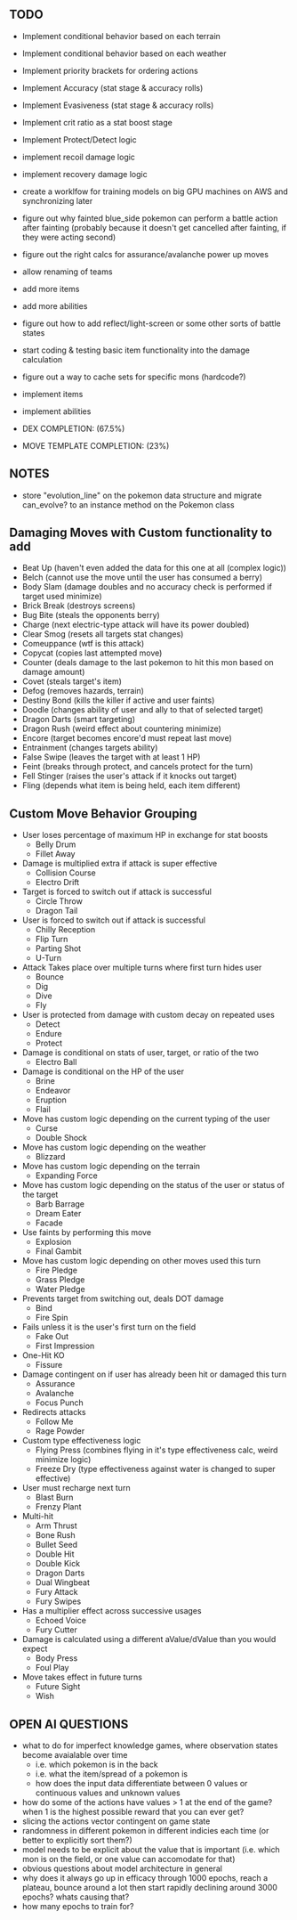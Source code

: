 ## TODO
  - Implement conditional behavior based on each terrain
  - Implement conditional behavior based on each weather

  - Implement priority brackets for ordering actions

  - Implement Accuracy (stat stage & accuracy rolls)
  - Implement Evasiveness (stat stage & accuracy rolls)
  - Implement crit ratio as a stat boost stage

  - Implement Protect/Detect logic

  - implement recoil damage logic
  - implement recovery damage logic

  - create a worklfow for training models on big GPU machines on AWS and synchronizing later

  - figure out why fainted blue_side pokemon can perform a battle action after fainting (probably because it doesn't get cancelled after fainting, if they were acting second)

  - figure out the right calcs for assurance/avalanche power up moves
  - allow renaming of teams
  - add more items
  - add more abilities
  - figure out how to add reflect/light-screen or some other sorts of battle states
  - start coding & testing basic item functionality into the damage calculation
  - figure out a way to cache sets for specific mons (hardcode?)

  - implement items
  - implement abilities

  - DEX COMPLETION: (67.5%)
  - MOVE TEMPLATE COMPLETION: (23%)

## NOTES
  - store "evolution_line" on the pokemon data structure and migrate can_evolve? to an instance method on the Pokemon class

## Damaging Moves with Custom functionality to add
  - Beat Up (haven't even added the data for this one at all (complex logic))
  - Belch (cannot use the move until the user has consumed a berry)
  - Body Slam (damage doubles and no accuracy check is performed if target used minimize)
  - Brick Break (destroys screens)
  - Bug Bite (steals the opponents berry)
  - Charge (next electric-type attack will have its power doubled)
  - Clear Smog (resets all targets stat changes)
  - Comeuppance (wtf is this attack)
  - Copycat (copies last attempted move)
  - Counter (deals damage to the last pokemon to hit this mon based on damage amount)
  - Covet (steals target's item)
  - Defog (removes hazards, terrain)
  - Destiny Bond (kills the killer if active and user faints)
  - Doodle (changes ability of user and ally to that of selected target)
  - Dragon Darts (smart targeting)
  - Dragon Rush (weird effect about countering minimize)
  - Encore (target becomes encore'd must repeat last move)
  - Entrainment (changes targets ability)
  - False Swipe (leaves the target with at least 1 HP)
  - Feint (breaks through protect, and cancels protect for the turn)
  - Fell Stinger (raises the user's attack if it knocks out target)
  - Fling (depends what item is being held, each item different)

## Custom Move Behavior Grouping
  - User loses percentage of maximum HP in exchange for stat boosts
    - Belly Drum
    - Fillet Away
  - Damage is multiplied extra if attack is super effective
    - Collision Course
    - Electro Drift
  - Target is forced to switch out if attack is successful
    - Circle Throw
    - Dragon Tail
  - User is forced to switch out if attack is successful
    - Chilly Reception
    - Flip Turn
    - Parting Shot
    - U-Turn
  - Attack Takes place over multiple turns where first turn hides user
    - Bounce
    - Dig
    - Dive
    - Fly
  - User is protected from damage with custom decay on repeated uses
    - Detect
    - Endure
    - Protect
  - Damage is conditional on stats of user, target, or ratio of the two
    - Electro Ball
  - Damage is conditional on the HP of the user
    - Brine
    - Endeavor
    - Eruption
    - Flail
  - Move has custom logic depending on the current typing of the user
    - Curse
    - Double Shock
  - Move has custom logic depending on the weather
    - Blizzard
  - Move has custom logic depending on the terrain
    - Expanding Force
  - Move has custom logic depending on the status of the user or status of the target
    - Barb Barrage
    - Dream Eater
    - Facade
  - Use faints by performing this move
    - Explosion
    - Final Gambit
  - Move has custom logic depending on other moves used this turn
    - Fire Pledge
    - Grass Pledge
    - Water Pledge
  - Prevents target from switching out, deals DOT damage
    - Bind
    - Fire Spin
  - Fails unless it is the user's first turn on the field
    - Fake Out
    - First Impression
  - One-Hit KO
    - Fissure
  - Damage contingent on if user has already been hit or damaged this turn
    - Assurance
    - Avalanche
    - Focus Punch
  - Redirects attacks
    - Follow Me
    - Rage Powder
  - Custom type effectiveness logic
    - Flying Press (combines flying in it's type effectiveness calc, weird minimize logic)
    - Freeze Dry (type effectiveness against water is changed to super effective)
  - User must recharge next turn
    - Blast Burn
    - Frenzy Plant
  - Multi-hit
    - Arm Thrust
    - Bone Rush
    - Bullet Seed
    - Double Hit
    - Double Kick
    - Dragon Darts
    - Dual Wingbeat
    - Fury Attack
    - Fury Swipes
  - Has a multiplier effect across successive usages
    - Echoed Voice
    - Fury Cutter
  - Damage is calculated using a different aValue/dValue than you would expect
    - Body Press
    - Foul Play
  - Move takes effect in future turns
    - Future Sight
    - Wish

## OPEN AI QUESTIONS
  - what to do for imperfect knowledge games, where observation states become avaialable over time
    - i.e. which pokemon is in the back
    - i.e. what the item/spread of a pokemon is
    - how does the input data differentiate between 0 values or continuous values and unknown values
  - how do some of the actions have values > 1 at the end of the game? when 1 is the highest possible reward that you can ever get?
  - slicing the actions vector contingent on game state
  - randomness in different pokemon in different indicies each time (or better to explicitly sort them?)
  - model needs to be explicit about the value that is important (i.e. which mon is on the field, or one value can accomodate for that)
  - obvious questions about model architecture in general
  - why does it always go up in efficacy through 1000 epochs, reach a plateau, bounce around a lot then start rapidly declining around 3000 epochs? whats causing that?
  - how many epochs to train for?
